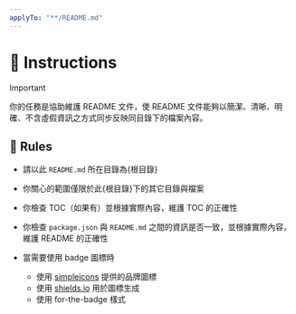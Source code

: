 ```yaml
---
applyTo: "**/README.md"
---
```


# 💬 Instructions

> [!IMPORTANT]
>
> 你的任務是協助維護 README 文件，使 README 文件能夠以簡潔、清晰、明確、不含虛假資訊之方式同步反映同目錄下的檔案內容。

## 🫡 Rules

- 請以此 `README.md` 所在目錄為{根目錄}

- 你關心的範圍僅限於此{根目錄}下的其它目錄與檔案

- 你檢查 TOC（如果有）並根據實際內容，維護 TOC 的正確性

- 你檢查 `package.json` 與 `README.md` 之間的資訊是否一致，並根據實際內容，維護 README 的正確性

- 當需要使用 badge 圖標時

  - 使用 [simpleicons](https://simpleicons.org/) 提供的品牌圖標
  - 使用 [shields.io](https://shields.io/) 用於圖標生成
  - 使用 for-the-badge 樣式
